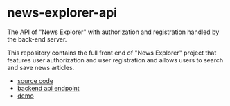 # news-explorer-api


The API of "News Explorer" with authorization and registration handled by the back-end server.

This repository contains the full front end of "News Explorer" project that features user authorization and user registration and allows users to search and save news articles. 
* [source code](https://github.com/thinklikeadesigner/news-explorer-frontend)
* [backend api endpoint](https://morning-paper.students.nomoreparties.site)
* [demo](https://thinklikeadesigner.github.io/main)



